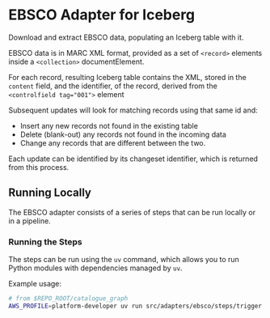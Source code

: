 # EBSCO Adapter for Iceberg

Download and extract EBSCO data, populating an Iceberg table with it.

EBSCO data is in MARC XML format, provided as a set of `<record>` elements inside a `<collection>` documentElement.

For each record, resulting Iceberg table contains the XML, stored in the `content` field, and the identifier, of the
record,
derived from the `<controlfield tag="001">` element

Subsequent updates will look for matching records using that same id and:

* Insert any new records not found in the existing table
* Delete (blank-out) any records not found in the incoming data
* Change any records that are different between the two.

Each update can be identified by its changeset identifier, which is returned from this process.

## Running Locally

The EBSCO adapter consists of a series of steps that can be run locally or in a pipeline.

### Running the Steps

The steps can be run using the `uv` command, which allows you to run Python modules with dependencies managed by `uv`.

Example usage:
```bash
# from $REPO_ROOT/catalogue_graph
AWS_PROFILE=platform-developer uv run src/adapters/ebsco/steps/trigger.py --job-id my-job-123 --local
```
